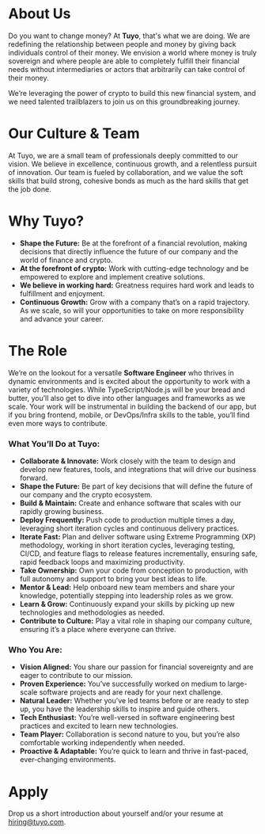 # About Us
Do you want to change money? At **Tuyo**, that's what we are doing. We are redefining the relationship between people and money by giving back individuals control of their money. We envision a world where money is truly sovereign and where people are able to completely fulfill their financial needs without intermediaries or actors that arbitrarily can take control of their money.

We’re leveraging the power of crypto to build this new financial system, and we need talented trailblazers to join us on this groundbreaking journey.

# Our Culture & Team
At Tuyo, we are a small team of professionals deeply committed to our vision. We believe in excellence, continuous growth, and a relentless pursuit of innovation. Our team is fueled by collaboration, and we value the soft skills that build strong, cohesive bonds as much as the hard skills that get the job done.

# Why Tuyo?
- **Shape the Future:** Be at the forefront of a financial revolution, making decisions that directly influence the future of our company and the world of finance and crypto.
- **At the forefront of crypto:** Work with cutting-edge technology and be empowered to explore and implement creative solutions.
- **We believe in working hard:** Greatness requires hard work and leads to fulfillment and enjoyment.
- **Continuous Growth:** Grow with a company that’s on a rapid trajectory. As we scale, so will your opportunities to take on more responsibility and advance your career.

# The Role
We’re on the lookout for a versatile **Software Engineer** who thrives in dynamic environments and is excited about the opportunity to work with a variety of technologies. While TypeScript/Node.js will be your bread and butter, you’ll also get to dive into other languages and frameworks as we scale. Your work will be instrumental in building the backend of our app, but if you bring frontend, mobile, or DevOps/Infra skills to the table, you’ll find even more ways to contribute.

### What You’ll Do at Tuyo:
- **Collaborate & Innovate:** Work closely with the team to design and develop new features, tools, and integrations that will drive our business forward.
- **Shape the Future:** Be part of key decisions that will define the future of our company and the crypto ecosystem.
- **Build & Maintain:** Create and enhance software that scales with our rapidly growing business.
- **Deploy Frequently:** Push code to production multiple times a day, leveraging short iteration cycles and continuous delivery practices.
- **Iterate Fast:** Plan and deliver software using Extreme Programming (XP) methodology, working in short iteration cycles, leveraging testing, CI/CD, and feature flags to release features incrementally, ensuring safe, rapid feedback loops and maximizing productivity.
- **Take Ownership:** Own your code from conception to production, with full autonomy and support to bring your best ideas to life.
- **Mentor & Lead:** Help onboard new team members and share your knowledge, potentially stepping into leadership roles as we grow.
- **Learn & Grow:** Continuously expand your skills by picking up new technologies and methodologies as needed.
- **Contribute to Culture:** Play a vital role in shaping our company culture, ensuring it’s a place where everyone can thrive.

### Who You Are:
- **Vision Aligned:** You share our passion for financial sovereignty and are eager to contribute to our mission.
- **Proven Experience:** You’ve successfully worked on medium to large-scale software projects and are ready for your next challenge.
- **Natural Leader:** Whether you’ve led teams before or are ready to step up, you have the leadership skills to inspire and guide others.
- **Tech Enthusiast:** You’re well-versed in software engineering best practices and excited to learn new technologies.
- **Team Player:** Collaboration is second nature to you, but you’re also comfortable working independently when needed.
- **Proactive & Adaptable:** You’re quick to learn and thrive in fast-paced, ever-changing environments.

# Apply
Drop us a short introduction about yourself and/or your resume at [hiring@tuyo.com](mailto:hiring@tuyo.com).
